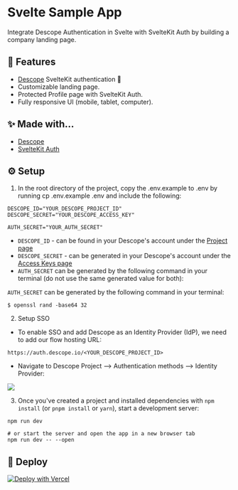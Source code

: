 # Svelte Sample App

Integrate Descope Authentication in Svelte with SvelteKit Auth by building a company landing page. 

##  🎨 Features
- [Descope](https://descope.com/) SvelteKit authentication 🔐
- Customizable landing page.
- Protected Profile page with SvelteKit Auth.
- Fully responsive UI (mobile, tablet, computer).


## ✨ Made with...
- [Descope](https://www.descope.com/)
- [SvelteKit Auth](https://authjs.dev/reference/sveltekit)

## ⚙️ Setup

1. In the root directory of the project, copy the .env.example to .env by running cp .env.example .env and include the following:

```
DESCOPE_ID="YOUR_DESCOPE_PROJECT_ID"
DESCOPE_SECRET="YOUR_DESCOPE_ACCESS_KEY"

AUTH_SECRET="YOUR_AUTH_SECRET"
```

- ```DESCOPE_ID``` - can be found in your Descope's account under the [Project page](https://app.descope.com/settings/project)
- ```DESCOPE_SECRET``` - can be generated in your Descope's account under the [Access Keys page](https://app.descope.com/accesskeys)
- ```AUTH_SECRET``` can be generated by the following command in your terminal (do not use the same generated value for both):

```AUTH_SECRET``` can be generated by the following command in your terminal:
```
$ openssl rand -base64 32
```

2. Setup SSO 

- To enable SSO and add Descope as an Identity Provider (IdP), we need to add our flow hosting URL: 
```
https://auth.descope.io/<YOUR_DESCOPE_PROJECT_ID>
```

- Navigate to Descope Project --> Authentication methods --> Identity Provider:

<img src="./readme-assets/sso.png" />

3. Once you've created a project and installed dependencies with `npm install` (or `pnpm install` or `yarn`), start a development server:

```
npm run dev

# or start the server and open the app in a new browser tab
npm run dev -- --open
```

## 🚀 Deploy
[![Deploy with Vercel](https://vercel.com/button)](https://vercel.com/new/clone?repository-url=https%3A%2F%2Fgithub.com%2Fdescope-sample-apps%2Fsvelte-sample-app&env=DESCOPE_ID,DESCOPE_SECRET,AUTH_SECRET)